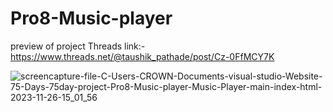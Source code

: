 # Pro8-Music-player
preview of project Threads link:-https://www.threads.net/@taushik_pathade/post/Cz-0FfMCY7K

![screencapture-file-C-Users-CROWN-Documents-visual-studio-Website-75-Days-75day-project-Pro8-Music-player-Music-Player-main-index-html-2023-11-26-15_01_56](https://github.com/Taushik-Pathade/Pro8-Music-player/assets/120588702/878f92ab-e918-4218-844c-3b0a53ec4d5b)
